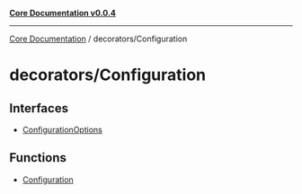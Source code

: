 [**Core Documentation v0.0.4**](../../README.md)

***

[Core Documentation](../../modules.md) / decorators/Configuration

# decorators/Configuration

## Interfaces

- [ConfigurationOptions](interfaces/ConfigurationOptions.md)

## Functions

- [Configuration](functions/Configuration.md)
